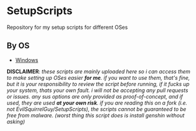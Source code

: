 # SetupScripts
Repository for my setup scripts for different OSes

## By OS
* [Windows](win_setup.ps1)

**DISCLAIMER**: _these scripts are mainly uploaded here so i can access them to make setting up OSes easier **for me**. if you want to use them, that's fine,
but it is your responsibility to review the script before running, if it fucks up your system, thats your own fault. i will not be accepting any pull requests
or issues. any sus options are only provided as proof-of-concept, and if used, they are used **at your own risk**. if you are reading this on a fork (i.e. not
EvilSquirrelGuy/SetupScripts), the scripts cannot be guaranteed to be free from malware. (worst thing this script does is install genshin without asking)_
